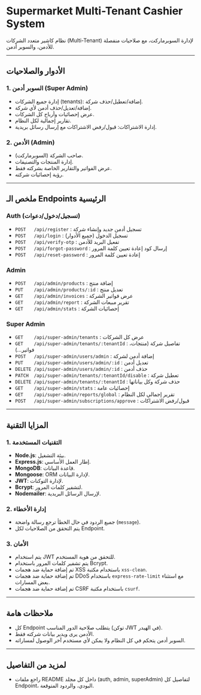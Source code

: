 # Supermarket Multi-Tenant Cashier System

نظام كاشير متعدد الشركات (Multi-Tenant) لإدارة السوبرماركت، مع صلاحيات منفصلة للأدمن، والسوبر أدمن.

---

## الأدوار والصلاحيات

### 1. السوبر أدمن (Super Admin)
- إدارة جميع الشركات (tenants): إضافة/تعطيل/حذف شركة.
- إضافة/تعديل/حذف أدمن لأي شركة.
- عرض إحصائيات وأرباح كل الشركات.
- تقارير إجمالية لكل النظام.
- إدارة الاشتراكات: قبول/رفض الاشتراكات مع إرسال رسائل بريدية.

### 2. الأدمن (Admin)
- صاحب الشركة (السوبرماركت).
- إدارة المنتجات والتصنيفات.
- عرض الفواتير والتقارير الخاصة بشركته فقط.
- رؤية إحصائيات شركته.

---

## ملخص الـ Endpoints الرئيسية

### Auth (تسجيل/دخول/دعوات)
- `POST   /api/register`           : تسجيل أدمن جديد وإنشاء شركة
- `POST   /api/login`              : تسجيل الدخول (جميع الأدوار)
- `POST   /api/verify-otp`         : تفعيل البريد للأدمن
- `POST   /api/forgot-password`    : إرسال كود إعادة تعيين كلمة المرور
- `POST   /api/reset-password`     : إعادة تعيين كلمة المرور

### Admin
- `POST   /api/admin/products`     : إضافة منتج
- `PUT    /api/admin/products/:id` : تعديل منتج
- `GET    /api/admin/invoices`     : عرض فواتير الشركة
- `GET    /api/admin/report`       : تقرير مبيعات الشركة
- `GET    /api/admin/stats`        : إحصائيات الشركة

### Super Admin
- `GET    /api/super-admin/tenants`           : عرض كل الشركات
- `GET    /api/super-admin/tenants/:tenantId` : تفاصيل شركة (منتجات، فواتير...)
- `POST   /api/super-admin/users/admin`       : إضافة أدمن لشركة
- `PUT    /api/super-admin/users/admin/:id`   : تعديل أدمن
- `DELETE /api/super-admin/users/admin/:id`   : حذف أدمن
- `PATCH  /api/super-admin/tenants/:tenantId/disable` : تعطيل شركة
- `DELETE /api/super-admin/tenants/:tenantId` : حذف شركة وكل بياناتها
- `GET    /api/super-admin/stats`             : إحصائيات عامة
- `GET    /api/super-admin/reports/global`    : تقرير إجمالي لكل النظام
- `POST   /api/super-admin/subscriptions/approve` : قبول/رفض الاشتراكات

---

## المزايا التقنية

### 1. التقنيات المستخدمة
- **Node.js**: بيئة التشغيل.
- **Express.js**: إطار العمل الأساسي.
- **MongoDB**: قاعدة البيانات.
- **Mongoose**: ORM لإدارة البيانات.
- **JWT**: لإدارة التوكنات.
- **Bcrypt**: لتشفير كلمات المرور.
- **Nodemailer**: لإرسال الرسائل البريدية.

### 2. إدارة الأخطاء
- جميع الردود في حال الخطأ ترجع رسالة واضحة (`message`).
- يتم التحقق من الصلاحيات لكل Endpoint.

### 3. الأمان
- يتم استخدام JWT للتحقق من هوية المستخدم.
- يتم تشفير كلمات المرور باستخدام Bcrypt.
- تم إضافة حماية ضد هجمات XSS باستخدام مكتبة `xss-clean`.
- تم إضافة حماية ضد هجمات DDoS باستخدام `express-rate-limit` مع استثناء بعض المسارات.
- تم إضافة حماية ضد هجمات CSRF باستخدام مكتبة `csurf`.

---

## ملاحظات هامة
- كل Endpoint يتطلب صلاحية الدور المناسب (توكن JWT في الهيدر).
- الأدمن يرى ويدير بيانات شركته فقط.
- السوبر أدمن يتحكم في كل النظام ولا يمكن لأي مستخدم آخر الوصول لمساراته.

---

## لمزيد من التفاصيل
- راجع ملفات README داخل كل مجلد (auth, admin, superAdmin) لتفاصيل كل Endpoint، البودي، والردود المتوقعة.